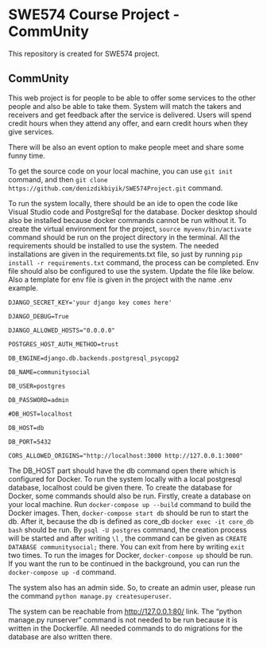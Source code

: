# SWE574 Course Project - CommUnity

This repository is created for SWE574 project.

## CommUnity

This web project is for people to be able to offer some services to the other people and also be able to take them. System will match the takers and receivers and get feedback after the service is delivered. Users will spend credit hours when they attend any offer, and earn credit hours when they give services.

There will be also an event option to make people meet and share some funny time.

To get the source code on your local machine, you can use 
```git init``` command, and then ```git clone https://github.com/denizdikbiyik/SWE574Project.git``` command.

To run the system locally, there should be an ide to open the code like Visual Studio code and PostgreSql for the database. Docker desktop should also be installed because docker commands cannot be run without it. To create the virtual environment for the project, ```source myvenv/bin/activate``` command should be run on the project directory in the terminal. All the requirements should be installed to use the system. The needed installations are given in the requirements.txt file, so just by running ```pip install -r requirements.txt``` command, the process can be completed. Env file should also be configured to use the system. Update the file like below. Also a template for env file is given in the project with the name .env example.

```DJANGO_SECRET_KEY='your django key comes here'```

```DJANGO_DEBUG=True```

```DJANGO_ALLOWED_HOSTS="0.0.0.0"```

```POSTGRES_HOST_AUTH_METHOD=trust```

```DB_ENGINE=django.db.backends.postgresql_psycopg2```

```DB_NAME=communitysocial```

```DB_USER=postgres```

```DB_PASSWORD=admin```

```#DB_HOST=localhost```

```DB_HOST=db```

```DB_PORT=5432```

```CORS_ALLOWED_ORIGINS="http://localhost:3000 http://127.0.0.1:3000"```


The DB_HOST part should have the db command open there which is configured for Docker. To run the system locally with a local postgresql database, localhost could be given there. To create the database for Docker, some commands should also be run. Firstly, create a database on your local machine. Run ```docker-compose up --build``` command to build the Docker images. Then, ```docker-compose start db``` should be run to start the db. After it, because the db is defined as core_db ```docker exec -it core_db bash``` should be run. By ```psql -U postgres``` command, the creation process will be started and after writing ```\l``` , the command can be given as ```CREATE DATABASE communitysocial;``` there. You can exit from here by writing ```exit``` two times.
To run the images for Docker, ```docker-compose up``` should be run. If you want the run to be continued in the background, you can run the ```docker-compose up -d``` command. 

The system also has an admin side. So, to create an admin user, please run the command ```python manage.py createsuperuser```.

The system can be reachable from http://127.0.0.1:80/ link. The “python manage.py runserver” command is not needed to be run because it is written in the Dockerfile. All needed commands to do migrations for the database are also written there.